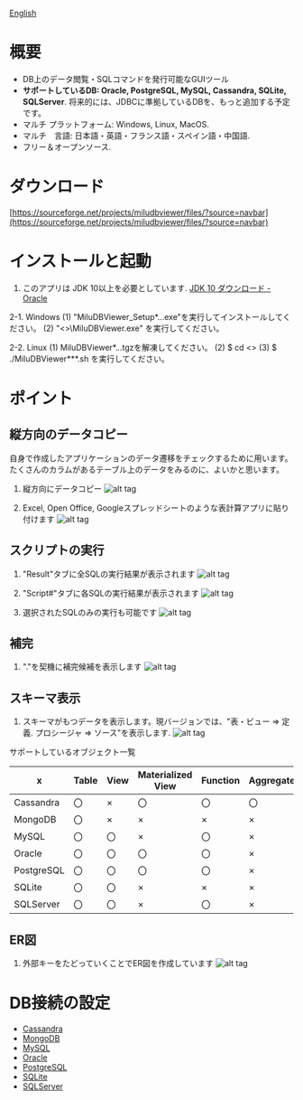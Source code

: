 [English](README.md)

# 概要

- DB上のデータ閲覧・SQLコマンドを発行可能なGUIツール
- **サポートしているDB: Oracle, PostgreSQL, MySQL, Cassandra, SQLite, SQLServer**. 将来的には、JDBCに準拠しているDBを、もっと追加する予定です。
- マルチ プラットフォーム: Windows, Linux, MacOS.
- マルチ　言語: 日本語・英語・フランス語・スペイン語・中国語.
- フリー＆オープンソース.

# ダウンロード

[https://sourceforge.net/projects/miludbviewer/files/?source=navbar](https://sourceforge.net/projects/miludbviewer/files/?source=navbar)

# インストールと起動

1. このアプリは JDK 10以上を必要としています.
   [JDK 10 ダウンロード - Oracle](http://www.oracle.com/technetwork/java/javase/downloads/jdk10-downloads-4416644.html)

2-1. Windows
(1) "MiluDBViewer_Setup*.*.*.exe"を実行してインストールしてください。
(2) "<<your path>>\MiluDBViewer.exe" を実行してください。

2-2. Linux
(1) MiluDBViewer*.*.*.tgzを解凍してください。
(2) $ cd <<your path>>
(3) $ ./MiluDBViewer***.sh を実行してください。

# ポイント

## 縦方向のデータコピー
自身で作成したアプリケーションのデータ遷移をチェックするために用います。
たくさんのカラムがあるテーブル上のデータをみるのに、よいかと思います。

1. 縦方向にデータコピー
![alt tag](doc/en/c01.copy_01.png)

2. Excel, Open Office, Googleスプレッドシートのような表計算アプリに貼り付けます
![alt tag](doc/en/c01.copy_02_excel.png)

## スクリプトの実行

1. "Result"タブに全SQLの実行結果が表示されます
![alt tag](doc/en/s01.01result.png)

2. "Script#"タブに各SQLの実行結果が表示されます 
![alt tag](doc/en/s01.02script7.png)

3. 選択されたSQLのみの実行も可能です
![alt tag](doc/en/s01.03result_single.png)

## 補完

1. "."を契機に補完候補を表示します
![alt tag](doc/en/c02.completion.png)

## スキーマ表示

1. スキーマがもつデータを表示します。現バージョンでは、"表・ビュー => 定義. プロシージャ => ソース"を表示します.
![alt tag](doc/en/c03.schema_browse.png)

サポートしているオブジェクト一覧

x|Table|View|Materialized View|Function|Aggregate|Procedure|Package|Type|Trigger|Sequence
-|-----|----|-----------------|--------|---------|---------|-------|----|-------|--------
Cassandra|〇|×|〇|〇|〇|×|×|〇|×|×
MongoDB|〇|×|×|×|×|×|×|×|×|×
MySQL|〇|〇|×|〇|×|〇|×|〇|×
Oracle|〇|〇|〇|〇|×|〇|〇|〇|〇|〇
PostgreSQL|〇|〇|〇|〇|×|×|×|〇|〇|〇
SQLite|〇|〇|×|×|×|×|×|×|×|×
SQLServer|〇|〇|×|〇|×|〇|×|〇|〇|〇

## ER図

1. 外部キーをたどっていくことでER図を作成しています
![alt tag](doc/en/c04.er_diagram.png)

# DB接続の設定

- [Cassandra](doc/ja/START_Cassandra.md)
- [MongoDB](doc/ja/START_MongoDB.md)
- [MySQL](doc/ja/START_MySQL.md)
- [Oracle](doc/ja/START_Oracle.md)
- [PostgreSQL](doc/ja/START_PostgreSQL.md)
- [SQLite](doc/ja/START_SQLite.md)
- [SQLServer](doc/ja/START_SQLServer.md)

